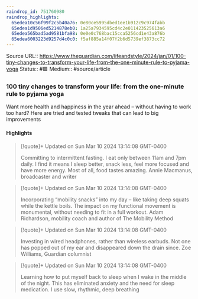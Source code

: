```yaml
---
raindrop_id: 751760980
raindrop_highlights:
  65edea10c56f99f2c5b40a76: 0e80ce5995dbed1ee1b912c9c974fabb
  65edea1d9506ed5214878eb0: 1a25a7934595cd4c2e011423525613a6
  65edea565bad5ad9581bfa98: 0e0e0c768bac15cca5256cd1e43a876b
  65edea6003223d9257d4c0c0: f5af885a14f07f2b6d5739ef3873cc72
---
```


Source URL:: https://www.theguardian.com/lifeandstyle/2024/jan/01/100-tiny-changes-to-transform-your-life-from-the-one-minute-rule-to-pyjama-yoga
Status:: #🟩 
Medium:: #source/article


### 100 tiny changes to transform your life: from the one-minute rule to pyjama yoga

Want more health and happiness in the year ahead – without having to work too hard? Here are tried and tested tweaks that can lead to big improvements

#### Highlights

> [!quote]+ Updated on Sun Mar 10 2024 13:14:08 GMT-0400
>
> Committing to intermittent fasting. I eat only between 11am and 7pm daily. I find it means I sleep better, snack less, feel more focused and have more energy. Most of all, food tastes amazing. Annie Macmanus, broadcaster and writer

> [!quote]+ Updated on Sun Mar 10 2024 13:14:08 GMT-0400
>
> Incorporating “mobility snacks” into my day – like taking deep squats while the kettle boils. The impact on my functional movement is monumental, without needing to fit in a full workout. Adam Richardson, mobility coach and author of The Mobility Method

> [!quote]+ Updated on Sun Mar 10 2024 13:14:08 GMT-0400
>
> Investing in wired headphones, rather than wireless earbuds. Not one has popped out of my ear and disappeared down the drain since. Zoe Williams, Guardian columnist

> [!quote]+ Updated on Sun Mar 10 2024 13:14:08 GMT-0400
>
> Learning how to put myself back to sleep when I wake in the middle of the night. This has eliminated anxiety and the need for sleep medication. I use slow, rhythmic, deep breathing
